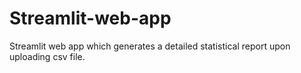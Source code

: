 # Streamlit-web-app
Streamlit web app which generates a detailed statistical report upon uploading csv file.
